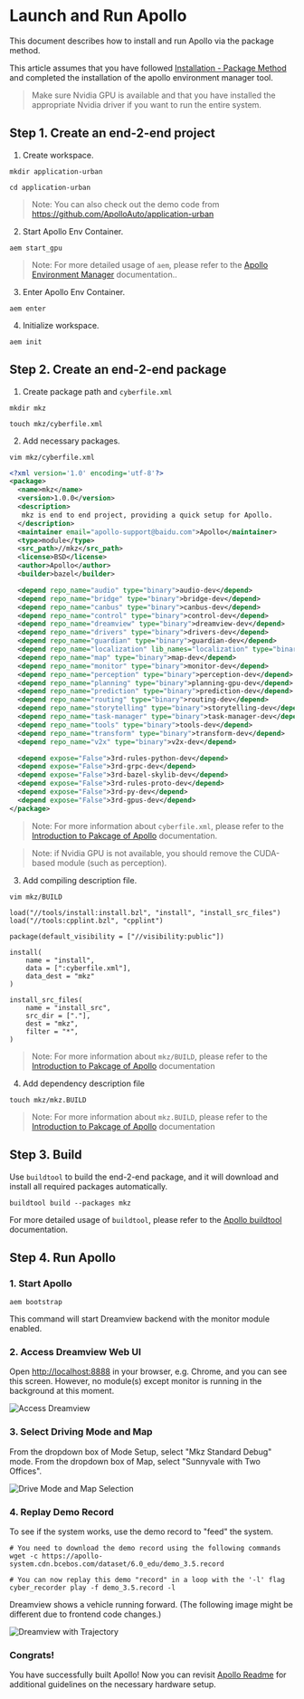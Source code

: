 # Launch and Run Apollo

This document describes how to install and run Apollo via the package method.

This article assumes that you have followed [Installation - Package Method](../01_Installation%20Instructions/apollo_software_installation_guide_package_method.md) and completed the installation of the apollo environment manager tool.

> Make sure Nvidia GPU is available and that you have installed the appropriate Nvidia driver if you want to run the entire system.

## Step 1. Create an end-2-end project

1. Create workspace.

```shell
mkdir application-urban
```

```shell
cd application-urban
```

> Note: You can also check out the demo code from https://github.com/ApolloAuto/application-urban

2. Start Apollo Env Container.

```shell
aem start_gpu
```

> Note: For more detailed usage of `aem`, please refer to the [Apollo Environment Manager](../03_Package%20Management/apollo_env_manager.md) documentation..

3. Enter Apollo Env Container.

```shell
aem enter
```

4. Initialize workspace.

```shell
aem init
```

## Step 2. Create an end-2-end package

1. Create package path and `cyberfile.xml`

```shell
mkdir mkz
```

```shell
touch mkz/cyberfile.xml
```

2. Add necessary packages.

```shell
vim mkz/cyberfile.xml
```

```xml
<?xml version='1.0' encoding='utf-8'?>
<package>
  <name>mkz</name>
  <version>1.0.0</version>
  <description>
   mkz is end to end project, providing a quick setup for Apollo.
  </description>
  <maintainer email="apollo-support@baidu.com">Apollo</maintainer>
  <type>module</type>
  <src_path>//mkz</src_path>
  <license>BSD</license>
  <author>Apollo</author>
  <builder>bazel</builder>

  <depend repo_name="audio" type="binary">audio-dev</depend>
  <depend repo_name="bridge" type="binary">bridge-dev</depend>
  <depend repo_name="canbus" type="binary">canbus-dev</depend>
  <depend repo_name="control" type="binary">control-dev</depend>
  <depend repo_name="dreamview" type="binary">dreamview-dev</depend>
  <depend repo_name="drivers" type="binary">drivers-dev</depend>
  <depend repo_name="guardian" type="binary">guardian-dev</depend>
  <depend repo_name="localization" lib_names="localization" type="binary">localization-dev</depend>
  <depend repo_name="map" type="binary">map-dev</depend>
  <depend repo_name="monitor" type="binary">monitor-dev</depend>
  <depend repo_name="perception" type="binary">perception-dev</depend>
  <depend repo_name="planning" type="binary">planning-gpu-dev</depend>
  <depend repo_name="prediction" type="binary">prediction-dev</depend>
  <depend repo_name="routing" type="binary">routing-dev</depend>
  <depend repo_name="storytelling" type="binary">storytelling-dev</depend>
  <depend repo_name="task-manager" type="binary">task-manager-dev</depend>
  <depend repo_name="tools" type="binary">tools-dev</depend>
  <depend repo_name="transform" type="binary">transform-dev</depend>
  <depend repo_name="v2x" type="binary">v2x-dev</depend>

  <depend expose="False">3rd-rules-python-dev</depend>
  <depend expose="False">3rd-grpc-dev</depend>
  <depend expose="False">3rd-bazel-skylib-dev</depend>
  <depend expose="False">3rd-rules-proto-dev</depend>
  <depend expose="False">3rd-py-dev</depend>
  <depend expose="False">3rd-gpus-dev</depend>
</package>
```

> Note: For more information about `cyberfile.xml`, please refer to the [Introduction to Pakcage of Apollo](../03_Package%20Management/introduction_to_package_of_apollo.md) documentation.

> Note: if Nvidia GPU is not available, you should remove the CUDA-based module (such as perception).

3. Add compiling description file.

```shell
vim mkz/BUILD
```

```bazel
load("//tools/install:install.bzl", "install", "install_src_files")
load("//tools:cpplint.bzl", "cpplint")

package(default_visibility = ["//visibility:public"])

install(
    name = "install",
    data = [":cyberfile.xml"],
    data_dest = "mkz"
)

install_src_files(
    name = "install_src",
    src_dir = ["."],
    dest = "mkz",
    filter = "*",
)
```

> Note: For more information about `mkz/BUILD`, please refer to the [Introduction to Pakcage of Apollo](../03_Package%20Management/introduction_to_package_of_apollo.md) documentation

4. Add dependency description file

```shell
touch mkz/mkz.BUILD
```

> Note: For more information about `mkz.BUILD`, please refer to the [Introduction to Pakcage of Apollo](../03_Package%20Management/introduction_to_package_of_apollo.md) documentation

## Step 3. Build

Use `buildtool` to build the end-2-end package, and it will download and install all required packages automatically.

```shell
buildtool build --packages mkz
```

For more detailed usage of `buildtool`, please refer to the [Apollo buildtool](../03_Package%20Management/apollo_buildtool.md) documentation.

## Step 4. Run Apollo

### 1. Start Apollo

```shell
aem bootstrap
```

This command will start Dreamview backend with the monitor module enabled.

### 2. Access Dreamview Web UI

Open [http://localhost:8888](http://localhost:8888) in your browser, e.g. Chrome, and you can see this screen. However, no module(s) except monitor is running in the background at this moment.

![Access Dreamview](../01_Installation%20Instructions/images/apollo_bootstrap_screen.png)

### 3. Select Driving Mode and Map

From the dropdown box of Mode Setup, select "Mkz Standard Debug" mode. From the
dropdown box of Map, select "Sunnyvale with Two Offices".

![Drive Mode and Map Selection](../01_Installation%20Instructions/images/dreamview_6_0_setup_profile.png)

### 4. Replay Demo Record

To see if the system works, use the demo record to "feed" the system.

```
# You need to download the demo record using the following commands
wget -c https://apollo-system.cdn.bcebos.com/dataset/6.0_edu/demo_3.5.record

# You can now replay this demo "record" in a loop with the '-l' flag
cyber_recorder play -f demo_3.5.record -l
```

Dreamview shows a vehicle running forward. (The following image might be
different due to frontend code changes.)

![Dreamview with Trajectory](../01_Installation%20Instructions/images/dv_trajectory_6.0.png)

### Congrats!

You have successfully built Apollo! Now you can revisit [Apollo Readme](../../README.md) for additional guidelines on the necessary hardware setup.

